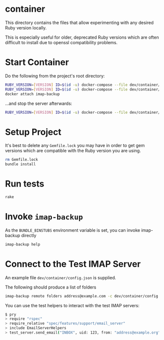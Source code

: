 # container

This directory contains the files that allow experimenting with
any desired Ruby version locally.

This is especially useful for older, deprecated Ruby versions
which are often difficult to install due to openssl
compatibility problems.

# Start Container

Do the following from the project's root directory:

```sh
RUBY_VERSION=[VERSION] ID=$(id -u) docker-compose --file dev/container/compose.yml build
RUBY_VERSION=[VERSION] ID=$(id -u) docker-compose --file dev/container/compose.yml up -d
docker attach imap-backup
```

...and stop the server afterwards:

```sh
RUBY_VERSION=[VERSION] ID=$(id -u) docker-compose --file dev/container/compose.yml down
```

# Setup Project

It's best to delete any `Gemfile.lock` you may have
in order to get gem versions which
are compatible with the Ruby version you are using.

```sh
rm Gemfile.lock
bundle install
```

# Run tests

```sh
rake
```

# Invoke `imap-backup`

As the `BUNDLE_BINSTUBS` environment variable is set,
you can invoke imap-backup directly

```sh
imap-backup help
```

# Connect to the Test IMAP Server

An example file `dev/container/config.json` is supplied.

The following should produce a list of folders

```sh
imap-backup remote folders address@example.com -c dev/container/config.json
```

You can use the test helpers to interact with the test IMAP servers:

```sh
$ pry
> require "rspec"
> require_relative "spec/features/support/email_server"
> include EmailServerHelpers
> test_server.send_email("INBOX", uid: 123, from: "address@example.org", subject: "Test 1", body: "body 1\nHi")
```

